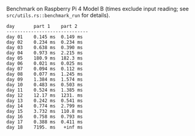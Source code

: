 Benchmark on Raspberry Pi 4 Model B (times exclude input reading; see `src/utils.rs::benchmark_run` for details).

```
day       part 1    part 2
------------------------------
day 01    0.145 ms  0.149 ms
day 02    0.234 ms  0.234 ms
day 03    0.638 ms  0.390 ms
day 04    0.973 ms  2.215 ms
day 05    180.9 ms  182.3 ms
day 06    0.021 ms  0.025 ms
day 07    0.094 ms  0.112 ms
day 08    0.077 ms  1.245 ms
day 09    1.384 ms  1.574 ms
day 10    0.483 ms  0.503 ms
day 11    0.524 ms  1.385 ms
day 12    12.17 ms  1231. ms
day 13    0.242 ms  0.541 ms
day 14    0.774 ms  2.799 ms
day 15    3.732 ms  110.8 ms
day 16    0.758 ms  0.793 ms
day 17    0.388 ms  0.411 ms
day 18    7195. ms   +inf ms
```